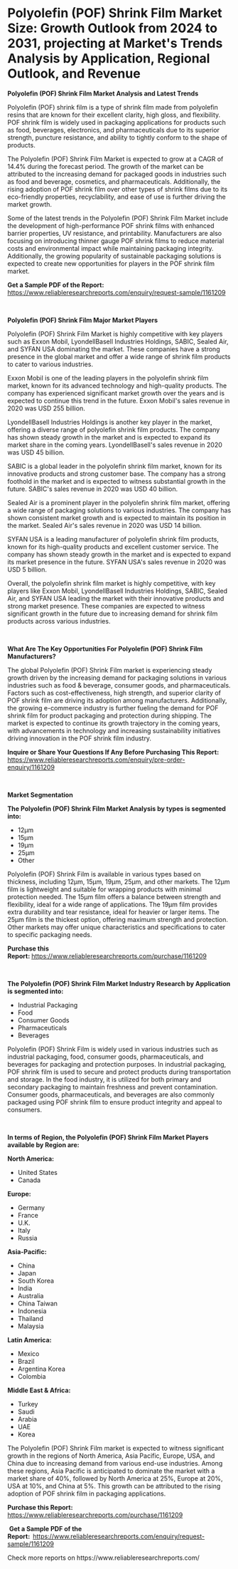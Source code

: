 <p><h1>Polyolefin (POF) Shrink Film Market Size: Growth Outlook from 2024 to 2031, projecting at Market's Trends Analysis by Application, Regional Outlook, and Revenue</h1></p><p><strong>Polyolefin (POF) Shrink Film Market Analysis and Latest Trends</strong></p>
<p><p>Polyolefin (POF) shrink film is a type of shrink film made from polyolefin resins that are known for their excellent clarity, high gloss, and flexibility. POF shrink film is widely used in packaging applications for products such as food, beverages, electronics, and pharmaceuticals due to its superior strength, puncture resistance, and ability to tightly conform to the shape of products.</p><p>The Polyolefin (POF) Shrink Film Market is expected to grow at a CAGR of 14.4% during the forecast period. The growth of the market can be attributed to the increasing demand for packaged goods in industries such as food and beverage, cosmetics, and pharmaceuticals. Additionally, the rising adoption of POF shrink film over other types of shrink films due to its eco-friendly properties, recyclability, and ease of use is further driving the market growth.</p><p>Some of the latest trends in the Polyolefin (POF) Shrink Film Market include the development of high-performance POF shrink films with enhanced barrier properties, UV resistance, and printability. Manufacturers are also focusing on introducing thinner gauge POF shrink films to reduce material costs and environmental impact while maintaining packaging integrity. Additionally, the growing popularity of sustainable packaging solutions is expected to create new opportunities for players in the POF shrink film market.</p></p>
<p><strong>Get a Sample PDF of the Report:&nbsp;</strong> <a href="https://www.reliableresearchreports.com/enquiry/request-sample/1161209">https://www.reliableresearchreports.com/enquiry/request-sample/1161209</a></p>
<p>&nbsp;</p>
<p><strong>Polyolefin (POF) Shrink Film Major Market Players</strong></p>
<p><p>Polyolefin (POF) Shrink Film Market is highly competitive with key players such as Exxon Mobil, LyondellBasell Industries Holdings, SABIC, Sealed Air, and SYFAN USA dominating the market. These companies have a strong presence in the global market and offer a wide range of shrink film products to cater to various industries.</p><p>Exxon Mobil is one of the leading players in the polyolefin shrink film market, known for its advanced technology and high-quality products. The company has experienced significant market growth over the years and is expected to continue this trend in the future. Exxon Mobil's sales revenue in 2020 was USD 255 billion.</p><p>LyondellBasell Industries Holdings is another key player in the market, offering a diverse range of polyolefin shrink film products. The company has shown steady growth in the market and is expected to expand its market share in the coming years. LyondellBasell's sales revenue in 2020 was USD 45 billion.</p><p>SABIC is a global leader in the polyolefin shrink film market, known for its innovative products and strong customer base. The company has a strong foothold in the market and is expected to witness substantial growth in the future. SABIC's sales revenue in 2020 was USD 40 billion.</p><p>Sealed Air is a prominent player in the polyolefin shrink film market, offering a wide range of packaging solutions to various industries. The company has shown consistent market growth and is expected to maintain its position in the market. Sealed Air's sales revenue in 2020 was USD 14 billion.</p><p>SYFAN USA is a leading manufacturer of polyolefin shrink film products, known for its high-quality products and excellent customer service. The company has shown steady growth in the market and is expected to expand its market presence in the future. SYFAN USA's sales revenue in 2020 was USD 5 billion.</p><p>Overall, the polyolefin shrink film market is highly competitive, with key players like Exxon Mobil, LyondellBasell Industries Holdings, SABIC, Sealed Air, and SYFAN USA leading the market with their innovative products and strong market presence. These companies are expected to witness significant growth in the future due to increasing demand for shrink film products across various industries.</p></p>
<p>&nbsp;</p>
<p><strong>What Are The Key Opportunities For Polyolefin (POF) Shrink Film Manufacturers?</strong></p>
<p><p>The global Polyolefin (POF) Shrink Film market is experiencing steady growth driven by the increasing demand for packaging solutions in various industries such as food & beverage, consumer goods, and pharmaceuticals. Factors such as cost-effectiveness, high strength, and superior clarity of POF shrink film are driving its adoption among manufacturers. Additionally, the growing e-commerce industry is further fueling the demand for POF shrink film for product packaging and protection during shipping. The market is expected to continue its growth trajectory in the coming years, with advancements in technology and increasing sustainability initiatives driving innovation in the POF shrink film industry.</p></p>
<p><strong>Inquire or Share Your Questions If Any Before Purchasing This Report:</strong> <a href="https://www.reliableresearchreports.com/enquiry/pre-order-enquiry/1161209">https://www.reliableresearchreports.com/enquiry/pre-order-enquiry/1161209</a></p>
<p>&nbsp;</p>
<p><strong>Market Segmentation</strong></p>
<p><strong>The Polyolefin (POF) Shrink Film Market Analysis by types is segmented into:</strong></p>
<p><ul><li>12μm</li><li>15μm</li><li>19μm</li><li>25μm</li><li>Other</li></ul></p>
<p><p>Polyolefin (POF) Shrink Film is available in various types based on thickness, including 12μm, 15μm, 19μm, 25μm, and other markets. The 12μm film is lightweight and suitable for wrapping products with minimal protection needed. The 15μm film offers a balance between strength and flexibility, ideal for a wide range of applications. The 19μm film provides extra durability and tear resistance, ideal for heavier or larger items. The 25μm film is the thickest option, offering maximum strength and protection. Other markets may offer unique characteristics and specifications to cater to specific packaging needs.</p></p>
<p><strong>Purchase this Report:&nbsp;</strong><a href="https://www.reliableresearchreports.com/purchase/1161209">https://www.reliableresearchreports.com/purchase/1161209</a></p>
<p>&nbsp;</p>
<p><strong>The Polyolefin (POF) Shrink Film Market Industry Research by Application is segmented into:</strong></p>
<p><ul><li>Industrial Packaging</li><li>Food</li><li>Consumer Goods</li><li>Pharmaceuticals</li><li>Beverages</li></ul></p>
<p><p>Polyolefin (POF) Shrink Film is widely used in various industries such as industrial packaging, food, consumer goods, pharmaceuticals, and beverages for packaging and protection purposes. In industrial packaging, POF shrink film is used to secure and protect products during transportation and storage. In the food industry, it is utilized for both primary and secondary packaging to maintain freshness and prevent contamination. Consumer goods, pharmaceuticals, and beverages are also commonly packaged using POF shrink film to ensure product integrity and appeal to consumers.</p></p>
<p>&nbsp;</p>
<p><strong>In terms of Region, the Polyolefin (POF) Shrink Film Market Players available by Region are:</strong></p>
<p>
    <p> <strong> North America: </strong>
        <ul>
            <li>United States</li>
            <li>Canada</li>
        </ul>
        </p> 
    <p> <strong> Europe: </strong>
        <ul>
            <li>Germany</li>
            <li>France</li>
            <li>U.K.</li>
            <li>Italy</li>
            <li>Russia</li>
        </ul>
        </p> 
    <p> <strong> Asia-Pacific: </strong>
        <ul>
            <li>China</li>
            <li>Japan</li>
            <li>South Korea</li>
            <li>India</li>
            <li>Australia</li>
            <li>China Taiwan</li>
            <li>Indonesia</li>
            <li>Thailand</li>
            <li>Malaysia</li>
        </ul>
        </p> 
    <p> <strong> Latin America: </strong>
        <ul>
            <li>Mexico</li>
            <li>Brazil</li>
            <li>Argentina Korea</li>
            <li>Colombia</li>
        </ul>
        </p> 
    <p> <strong> Middle East & Africa: </strong>
        <ul>
            <li>Turkey</li>
            <li>Saudi</li>
            <li>Arabia</li>
            <li>UAE</li>
            <li>Korea</li>
        </ul>
    </p>
    </p>
<p><p>The Polyolefin (POF) Shrink Film market is expected to witness significant growth in the regions of North America, Asia Pacific, Europe, USA, and China due to increasing demand from various end-use industries. Among these regions, Asia Pacific is anticipated to dominate the market with a market share of 40%, followed by North America at 25%, Europe at 20%, USA at 10%, and China at 5%. This growth can be attributed to the rising adoption of POF shrink film in packaging applications.</p></p>
<p><strong>Purchase this Report: </strong><a href="https://www.reliableresearchreports.com/purchase/1161209">https://www.reliableresearchreports.com/purchase/1161209</a></p>
<p>&nbsp;<strong>Get a Sample PDF of the Report:&nbsp;&nbsp;</strong><a href="https://www.reliableresearchreports.com/enquiry/request-sample/1161209">https://www.reliableresearchreports.com/enquiry/request-sample/1161209</a></p>
<p><strong></strong></p>
<p>Check more reports on https://www.reliableresearchreports.com/</p>